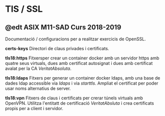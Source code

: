 # TlS / SSL
## @edt ASIX M11-SAD Curs 2018-2019

Documentació / configuracions per a realitzar exercicis de OpenSSL.

**certs-keys**  Directori de claus privades i certificats.

**tls18:https** Fitxersper crear un container docker amb un 
servidor https amb quatre seus virtuals, dues amb certificat
autosignat i dues amb certificat avalat per la CA *VeritatAbsoluta*.

**tls18:ldaps** Fitxers per generar un container docker ldaps, 
amb una base de dades ldap accessible via *ldaps* i via *starttls*.
Ampliat el certificat per poder usar noms alternatius de server.

**tls18:vpn** Fitxers de claus i certificats per crerar túnels
 virtuals amb OpenVPN. Utilitza l'entitatt de certificació 
*VeritatAbsluta* i crea certificats propis per a client i servidor.


